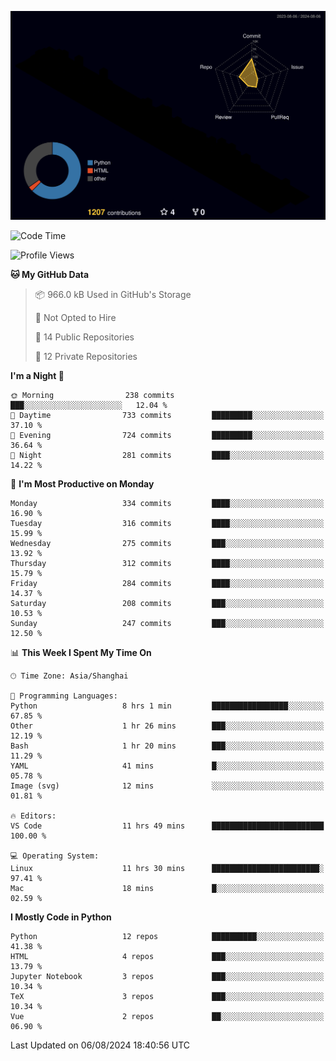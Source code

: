 <!--![](https://raw.githubusercontent.com/BorisYang326/BorisYang326/output/github-contribution-grid-snake-dark.svg) -->
![](./profile-3d-contrib/profile-night-rainbow.svg)
<!--START_SECTION:waka-->
![Code Time](http://img.shields.io/badge/Code%20Time-342%20hrs%2050%20mins-blue)

![Profile Views](http://img.shields.io/badge/Profile%20Views-0-blue)

**🐱 My GitHub Data** 

> 📦 966.0 kB Used in GitHub's Storage 
 > 
> 🚫 Not Opted to Hire
 > 
> 📜 14 Public Repositories 
 > 
> 🔑 12 Private Repositories 
 > 
**I'm a Night 🦉** 

```text
🌞 Morning                238 commits         ███░░░░░░░░░░░░░░░░░░░░░░   12.04 % 
🌆 Daytime                733 commits         █████████░░░░░░░░░░░░░░░░   37.10 % 
🌃 Evening                724 commits         █████████░░░░░░░░░░░░░░░░   36.64 % 
🌙 Night                  281 commits         ████░░░░░░░░░░░░░░░░░░░░░   14.22 % 
```
📅 **I'm Most Productive on Monday** 

```text
Monday                   334 commits         ████░░░░░░░░░░░░░░░░░░░░░   16.90 % 
Tuesday                  316 commits         ████░░░░░░░░░░░░░░░░░░░░░   15.99 % 
Wednesday                275 commits         ███░░░░░░░░░░░░░░░░░░░░░░   13.92 % 
Thursday                 312 commits         ████░░░░░░░░░░░░░░░░░░░░░   15.79 % 
Friday                   284 commits         ████░░░░░░░░░░░░░░░░░░░░░   14.37 % 
Saturday                 208 commits         ███░░░░░░░░░░░░░░░░░░░░░░   10.53 % 
Sunday                   247 commits         ███░░░░░░░░░░░░░░░░░░░░░░   12.50 % 
```


📊 **This Week I Spent My Time On** 

```text
🕑︎ Time Zone: Asia/Shanghai

💬 Programming Languages: 
Python                   8 hrs 1 min         █████████████████░░░░░░░░   67.85 % 
Other                    1 hr 26 mins        ███░░░░░░░░░░░░░░░░░░░░░░   12.19 % 
Bash                     1 hr 20 mins        ███░░░░░░░░░░░░░░░░░░░░░░   11.29 % 
YAML                     41 mins             █░░░░░░░░░░░░░░░░░░░░░░░░   05.78 % 
Image (svg)              12 mins             ░░░░░░░░░░░░░░░░░░░░░░░░░   01.81 % 

🔥 Editors: 
VS Code                  11 hrs 49 mins      █████████████████████████   100.00 % 

💻 Operating System: 
Linux                    11 hrs 30 mins      ████████████████████████░   97.41 % 
Mac                      18 mins             █░░░░░░░░░░░░░░░░░░░░░░░░   02.59 % 
```

**I Mostly Code in Python** 

```text
Python                   12 repos            ██████████░░░░░░░░░░░░░░░   41.38 % 
HTML                     4 repos             ███░░░░░░░░░░░░░░░░░░░░░░   13.79 % 
Jupyter Notebook         3 repos             ███░░░░░░░░░░░░░░░░░░░░░░   10.34 % 
TeX                      3 repos             ███░░░░░░░░░░░░░░░░░░░░░░   10.34 % 
Vue                      2 repos             ██░░░░░░░░░░░░░░░░░░░░░░░   06.90 % 
```




 Last Updated on 06/08/2024 18:40:56 UTC
<!--END_SECTION:waka-->
